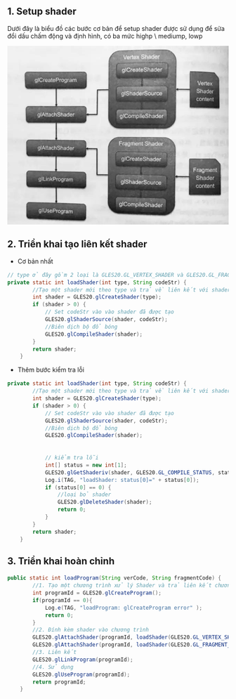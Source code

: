 ## 1. Setup shader
Dưới đây là biểu đồ các bước cơ bản để setup shader
được sử dụng để sửa đổi dấu chấm động và định hình, có ba mức highp \ mediump, lowp

![N|Solid](https://raw.githubusercontent.com/volionamdp/learnOpengl/setup/image/setup_shader.jpg)


## 2. Triển khai tạo liên kết shader
- Cơ bản nhất
```java
// type ở đây gồm 2 loại là GLES20.GL_VERTEX_SHADER và GLES20.GL_FRAGMENT_SHADER tương ứng với  vertex shader và fragment shader trong biểu đồ, codeStr là mã code shader hướng dẫn ở bài đầu
private static int loadShader(int type, String codeStr) {
        //Tạo một shader mới theo type và trả về liên kết với shader
        int shader = GLES20.glCreateShader(type);
        if (shader > 0) {
            // Set codeStr vào vào shader đã được tạo
            GLES20.glShaderSource(shader, codeStr);
            //Biên dịch bộ đổ bóng
            GLES20.glCompileShader(shader);
        }
        return shader;
    }
```
- Thêm bước kiểm tra lỗi
```java
private static int loadShader(int type, String codeStr) {
        //Tạo một shader mới theo type và trả về liên kết với shader
        int shader = GLES20.glCreateShader(type);
        if (shader > 0) {
            // Set codeStr vào vào shader đã được tạo
            GLES20.glShaderSource(shader, codeStr);
            //Biên dịch bộ đổ bóng
            GLES20.glCompileShader(shader);

        
            // kiểm tra lỗi
            int[] status = new int[1];
            GLES20.glGetShaderiv(shader, GLES20.GL_COMPILE_STATUS, status, 0);
            Log.i(TAG, "loadShader: status[0]=" + status[0]);
            if (status[0] == 0) {
                //loại bỏ shader 
                GLES20.glDeleteShader(shader);
                return 0;
            }
        }
        return shader;
    }
```

## 3. Triển khai hoàn chỉnh
```java
public static int loadProgram(String verCode, String fragmentCode) {
        //1. Tạo một chương trình xử lý Shader và trả liên kết chương trình
        int programId = GLES20.glCreateProgram();
        if(programId == 0){
            Log.e(TAG, "loadProgram: glCreateProgram error" );
            return 0;
        }
        //2. Đính kèm shader vào chương trình
        GLES20.glAttachShader(programId, loadShader(GLES20.GL_VERTEX_SHADER, verCode));
        GLES20.glAttachShader(programId, loadShader(GLES20.GL_FRAGMENT_SHADER, fragmentCode));
        //3. Liên kết
        GLES20.glLinkProgram(programId);
        //4. Sử dụng
        GLES20.glUseProgram(programId);
        return programId;
    }
```
